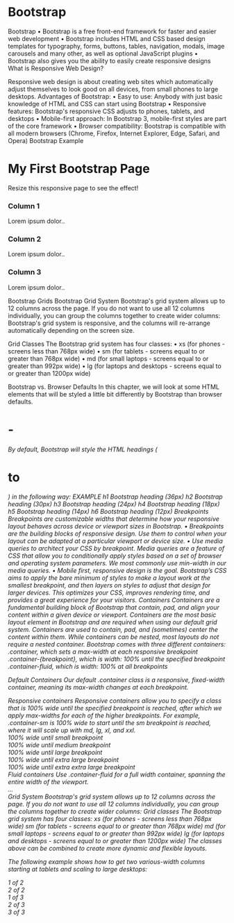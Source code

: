 # Bootstrap

Bootstrap
•	Bootstrap is a free front-end framework for faster and easier web development
•	Bootstrap includes HTML and CSS based design templates for typography, forms, buttons, tables, navigation, modals, image carousels and many other, as well as optional JavaScript plugins
•	Bootstrap also gives you the ability to easily create responsive designs
What is Responsive Web Design?

Responsive web design is about creating web sites which automatically adjust themselves to look good on all devices, from small phones to large desktops.
Advantages of Bootstrap:
•	Easy to use: Anybody with just basic knowledge of HTML and CSS can start using Bootstrap
•	Responsive features: Bootstrap's responsive CSS adjusts to phones, tablets, and desktops
•	Mobile-first approach: In Bootstrap 3, mobile-first styles are part of the core framework
•	Browser compatibility: Bootstrap is compatible with all modern browsers (Chrome, Firefox, Internet Explorer, Edge, Safari, and Opera)
Bootstrap Example
<div class="jumbotron text-center">
<h1>My First Bootstrap Page</h1>
<p>Resize this responsive page to see the effect!</p>
</div>

<div class="container">
<div class="row">
<div class="col-sm-4">
<h3>Column 1</h3>
<p>Lorem ipsum dolor..</p>
</div>
<div class="col-sm-4">
<h3>Column 2</h3>
<p>Lorem ipsum dolor..</p>
</div>
<div class="col-sm-4">
<h3>Column 3</h3>
<p>Lorem ipsum dolor..</p>
</div>
</div>
</div>
Bootstrap Grids
Bootstrap Grid System
Bootstrap's grid system allows up to 12 columns across the page.
If you do not want to use all 12 columns individually, you can group the columns together to create wider columns:
Bootstrap's grid system is responsive, and the columns will re-arrange automatically depending on the screen size.

Grid Classes
The Bootstrap grid system has four classes:
•	xs (for phones - screens less than 768px wide)
•	sm (for tablets - screens equal to or greater than 768px wide)
•	md (for small laptops - screens equal to or greater than 992px wide)
•	lg (for laptops and desktops - screens equal to or greater than 1200px wide)

Bootstrap vs. Browser Defaults
In this chapter, we will look at some HTML elements that will be styled a little bit differently by Bootstrap than browser defaults.

<h1> - <h6>
By default, Bootstrap will style the HTML headings (<h1> to <h6>) in the following way:
EXAMPLE
h1 Bootstrap heading (36px)
h2 Bootstrap heading (30px)
h3 Bootstrap heading (24px)
h4 Bootstrap heading (18px)
h5 Bootstrap heading (14px)
h6 Bootstrap heading (12px)
Breakpoints
Breakpoints are customizable widths that determine how your responsive layout behaves across device or viewport sizes in Bootstrap.
•	Breakpoints are the building blocks of responsive design. Use them to control when your layout can be adapted at a particular viewport or device size.
•	Use media queries to architect your CSS by breakpoint. Media queries are a feature of CSS that allow you to conditionally apply styles based on a set of browser and operating system parameters. We most commonly use min-width in our media queries.
•	Mobile first, responsive design is the goal. Bootstrap’s CSS aims to apply the bare minimum of styles to make a layout work at the smallest breakpoint, and then layers on styles to adjust that design for larger devices. This optimizes your CSS, improves rendering time, and provides a great experience for your visitors.
Containers
Containers are a fundamental building block of Bootstrap that contain, pad, and align your content within a given device or viewport.
Containers are the most basic layout element in Bootstrap and are required when using our default grid system. Containers are used to contain, pad, and (sometimes) center the content within them. While containers can be nested, most layouts do not require a nested container.
Bootstrap comes with three different containers:
.container, which sets a max-width at each responsive breakpoint
.container-{breakpoint}, which is width: 100% until the specified breakpoint
.container-fluid, which is width: 100% at all breakpoints

Default Containers
Our default .container class is a responsive, fixed-width container, meaning its max-width changes at each breakpoint.
<div class="container">
<!-- Content here -->
</div>
Responsive containers
Responsive containers allow you to specify a class that is 100% wide until the specified breakpoint is reached, after which we apply max-widths for each of the higher breakpoints. For example, .container-sm is 100% wide to start until the sm breakpoint is reached, where it will scale up with md, lg, xl, and xxl.
<div class="container-sm">100% wide until small breakpoint</div>
<div class="container-md">100% wide until medium breakpoint</div>
<div class="container-lg">100% wide until large breakpoint</div>
<div class="container-xl">100% wide until extra large breakpoint</div>
<div class="container-xxl">100% wide until extra extra large breakpoint</div>
Fluid containers
Use .container-fluid for a full width container, spanning the entire width of the viewport.
<div class="container-fluid">
...
</div>
Grid System
Bootstrap's grid system allows up to 12 columns across the page.
If you do not want to use all 12 columns individually, you can group the columns together to create wider columns:
Grid classes
The Bootstrap grid system has four classes:
xs (for phones - screens less than 768px wide)
sm (for tablets - screens equal to or greater than 768px wide)
md (for small laptops - screens equal to or greater than 992px wide)
lg (for laptops and desktops - screens equal to or greater than 1200px wide)
The classes above can be combined to create more dynamic and flexible layouts.

The following example shows how to get two various-width columns starting at tablets and scaling to large desktops:
<div class="container text-center">
<div class="row">
<div class="col">
1 of 2
</div>
<div class="col">
2 of 2
</div>
</div>
<div class="row">
<div class="col">
1 of 3
</div>
<div class="col">
2 of 3
</div>
<div class="col">
3 of 3
</div>
</div>
</div>